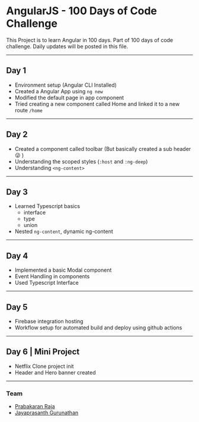 # AngularJS - 100 Days of Code Challenge

This Project is to learn Angular in 100 days. Part of 100 days of code challenge.
Daily updates will be posted in this file.

---
## Day 1
 - Environment setup (Angular CLI Installed)
 - Created a Angular App using `ng new`
 - Modified the default page in app component
 - Tried creating a new component called Home and linked it to a new route `/home`

---

## Day 2
 - Created a component called toolbar (But basically created a sub header 😜 )
 - Understanding the scoped styles (`:host` and `:ng-deep`)
 - Understanding `<ng-content>`

---

## Day 3
 - Learned Typescript basics
   - interface
   - type
   - union
 - Nested `ng-content`, dynamic ng-content

---

## Day 4
 - Implemented a basic Modal component
 - Event Handling in components
 - Used Typescript Interface

---

## Day 5
 - Firebase integration hosting
 - Workflow setup for automated build and deploy using github actions

---

## Day 6 | Mini Project
 - Netflix Clone project init
 - Header and Hero banner created

---

### Team
 - [Prabakaran Raja](https://github.com/prabakaranrvp)
 - [Jayaprasanth Gurunathan](https://github.com/jayaprasanth-g)
